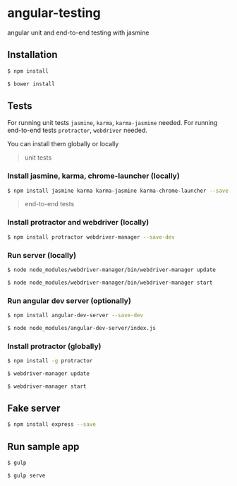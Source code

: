 # angular-testing
angular unit and end-to-end testing with jasmine

## Installation
```sh
$ npm install

$ bower install
```

## Tests
For running unit tests `jasmine`, `karma`, `karma-jasmine` needed.
For running end-to-end tests `protractor`, `webdriver` needed.

You can install them globally or locally
> unit tests

### Install jasmine, karma, chrome-launcher (locally)
```sh
$ npm install jasmine karma karma-jasmine karma-chrome-launcher --save-dev
```

> end-to-end tests
### Install protractor and webdriver (locally)
```sh
$ npm install protractor webdriver-manager --save-dev
```

### Run server (locally)
```sh
$ node node_modules/webdriver-manager/bin/webdriver-manager update

$ node node_modules/webdriver-manager/bin/webdriver-manager start
```

### Run angular dev server (optionally)
```sh
$ npm install angular-dev-server --save-dev

$ node node_modules/angular-dev-server/index.js
```

### Install protractor (globally)
```sh
$ npm install -g protractor

$ webdriver-manager update

$ webdriver-manager start
```

## Fake server
```sh
$ npm install express --save
```

## Run sample app
```sh
$ gulp

$ gulp serve
```
